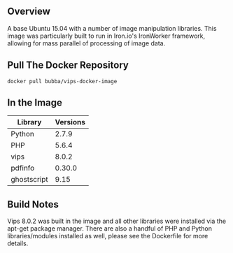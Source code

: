 ## Overview
A base Ubuntu 15.04 with a number of image manipulation libraries. This image was particularly built to run in Iron.io's IronWorker framework, allowing for mass parallel of processing of image data.

## Pull The Docker Repository
`docker pull bubba/vips-docker-image`

## In the Image
Library     | Versions
------------|---------
Python      | 2.7.9 
PHP         | 5.6.4 
vips        | 8.0.2 
pdfinfo     | 0.30.0
ghostscript | 9.15

## Build Notes
Vips 8.0.2 was built in the image and all other libraries were installed via the apt-get package manager. There are also a handful of PHP and Python libraries/modules installed as well, please see the Dockerfile for more details.


